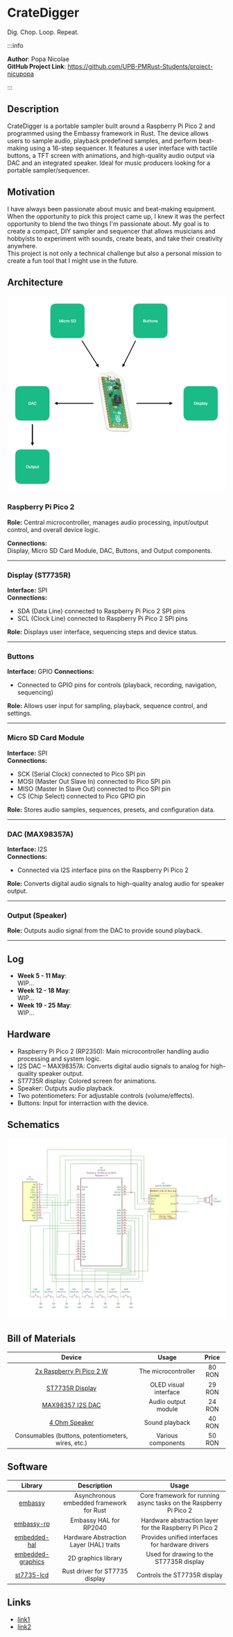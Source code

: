 # CrateDigger
Dig. Chop. Loop. Repeat.

:::info

**Author**: Popa Nicolae \
**GitHub Project Link**: https://github.com/UPB-PMRust-Students/proiect-nicupopa

:::

## Description
CrateDigger is a portable sampler built around a Raspberry Pi Pico 2 and programmed using the Embassy framework in Rust. The device allows users to sample audio, playback predefined samples, and perform beat-making using a 16-step sequencer. It features a user interface with tactile buttons, a TFT screen with animations, and high-quality audio output via DAC and an integrated speaker. Ideal for music producers looking for a portable sampler/sequencer.

## Motivation
I have always been passionate about music and beat-making equipment. When the opportunity to pick this project came up, I knew it was the perfect opportunity to blend the two things I'm passionate about. 
My goal is to create a compact, DIY sampler and sequencer that allows musicians and hobbyists to experiment with sounds, create beats, and take their creativity anywhere.  
This project is not only a technical challenge but also a personal mission to create a fun tool that I might use in the future.

## Architecture
![Diagram](cratedigger_diagram.webp)

### Raspberry Pi Pico 2

**Role:** Central microcontroller, manages audio processing, input/output control, and overall device logic.

**Connections:**  
Display, Micro SD Card Module, DAC, Buttons, and Output components.

---

### Display (ST7735R)

**Interface:** SPI  
**Connections:**  
- SDA (Data Line) connected to Raspberry Pi Pico 2 SPI pins  
- SCL (Clock Line) connected to Raspberry Pi Pico 2 SPI pins

**Role:** Displays user interface, sequencing steps and device status.

---

### Buttons

**Interface:** GPIO 
**Connections:**  
- Connected to GPIO pins for controls (playback, recording, navigation, sequencing)

**Role:** Allows user input for sampling, playback, sequence control, and settings.

---

### Micro SD Card Module

**Interface:** SPI  
**Connections:**  
- SCK (Serial Clock) connected to Pico SPI pin  
- MOSI (Master Out Slave In) connected to Pico SPI pin  
- MISO (Master In Slave Out) connected to Pico SPI pin  
- CS (Chip Select) connected to Pico GPIO pin

**Role:** Stores audio samples, sequences, presets, and configuration data.

---

### DAC (MAX98357A)

**Interface:** I2S  
**Connections:**  
- Connected via I2S interface pins on the Raspberry Pi Pico 2

**Role:** Converts digital audio signals to high-quality analog audio for speaker output.

---

### Output (Speaker)

**Role:** Outputs audio signal from the DAC to provide sound playback.

---

## Log
- **Week 5 - 11 May**:  
  WIP...
- **Week 12 - 18 May**:  
  WIP...
- **Week 19 - 25 May**:  
  WIP...

## Hardware
- Raspberry Pi Pico 2 (RP2350): Main microcontroller handling audio processing and system logic.
- I2S DAC – MAX98357A: Converts digital audio signals to analog for high-quality speaker output.
- ST7735R display: Colored screen for animations.
- Speaker: Outputs audio playback.
- Two potentiometers: For adjustable controls (volume/effects).
- Buttons: Input for interraction with the device.

## Schematics
![Schematic](cratedigger_schematic.webp)

## Bill of Materials

| Device | Usage | Price |
|:------:|:-----:|:-----:|
| [2x Raspberry Pi Pico 2 W](https://www.optimusdigital.ro/en/raspberry-pi-boards/13327-raspberry-pi-pico-2-w.html?search_query=5056561803975&results=1) | The microcontroller | 80 RON |
| [ST7735R Display](https://www.optimusdigital.ro/en/lcds/1311-modul-lcd-spi-de-18-128x160.html?search_query=0104110000012661&results=1) | OLED visual interface | 29 RON |
| [MAX98357 I2S DAC](https://www.emag.ro/amplificator-audio-max98357-i2s-compatibil-cu-esp32-si-raspberry-pi-emg238/pd/DVYJWJYBM/?ref=history-shopping_418527241_221614_1) | Audio output module | 24 RON |
| [4 Ohm Speaker](https://www.emag.ro/difuzor-mini-arduino-3w-4-ohm-40mm-diametru-z001351/pd/DX2RLHYBM/?ref=history-shopping_418528639_187129_1) | Sound playback | 40 RON |
| Consumables (buttons, potentiometers, wires, etc.) | Various components | 50 RON |

## Software

| Library | Description | Usage |
|:-------:|:-----------:|:-----:|
| [embassy](https://embassy.dev/) | Asynchronous embedded framework for Rust | Core framework for running async tasks on the Raspberry Pi Pico 2 |
| [embassy-rp](https://embassy.dev/) | Embassy HAL for RP2040 | Hardware abstraction layer for the Raspberry Pi Pico 2 |
| [embedded-hal](https://github.com/rust-embedded/embedded-hal) | Hardware Abstraction Layer (HAL) traits | Provides unified interfaces for hardware drivers |
| [embedded-graphics](https://github.com/embedded-graphics/embedded-graphics) | 2D graphics library | Used for drawing to the ST7735R display |
| [st7735-lcd](https://github.com/almindor/st7735-lcd) | Rust driver for ST7735 display | Controls the ST7735R display |

## Links
- [link1](https://example.com)
- [link2](https://example.com)

